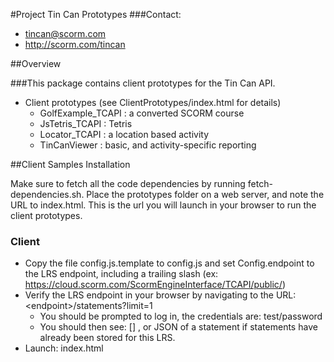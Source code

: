#Project Tin Can Prototypes
###Contact:
* tincan@scorm.com
* http://scorm.com/tincan

##Overview

###This package contains client prototypes for the Tin Can API.
* Client prototypes (see ClientPrototypes/index.html for details)
	* GolfExample\_TCAPI : a converted SCORM course
	* JsTetris\_TCAPI : Tetris
	* Locator\_TCAPI : a location based activity
	* TinCanViewer : basic, and activity-specific reporting

##Client Samples Installation

Make sure to fetch all the code dependencies by running fetch-dependencies.sh.
Place the prototypes folder on a web server, and note the URL to index.html.
This is the url you will launch in your browser to run the client prototypes.

### Client
 * Copy the file config.js.template to config.js 
and set Config.endpoint to the LRS endpoint, including a trailing slash (ex: https://cloud.scorm.com/ScormEngineInterface/TCAPI/public/)
 * Verify the LRS endpoint in your browser by navigating to the URL: &lt;endpoint&gt;/statements?limit=1
	* You should be prompted to log in, the credentials are: test/password
	* You should then see: [] , or JSON of a statement if statements have already been stored for this LRS.
 * Launch: index.html
